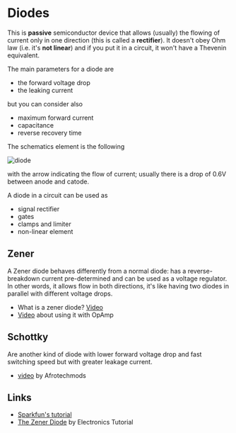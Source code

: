# Diodes

This is **passive** semiconductor device that allows (usually) the flowing of current
only in one direction (this is called a **rectifier**). It doesn't obey Ohm law
(i.e. it's **not linear**) and if you put it in a circuit, it won't have a Thevenin equivalent.

The main parameters for a diode are

 - the forward voltage drop
 - the leaking current

but you can consider also

 - maximum forward current
 - capacitance
 - reverse recovery time

The schematics element is the following

![diode](Images/diode.png)

with the arrow indicating the flow of current; usually there is a drop
of 0.6V between anode and catode.

A diode in a circuit can be used as

 - signal rectifier
 - gates
 - clamps and limiter
 - non-linear element

## Zener

A Zener diode behaves differently from a normal diode: has a reverse-breakdown current
pre-determined and can be used as a voltage regulator. In other words, it allows flow
in both directions, it's like having two diodes in parallel with different voltage drops.

 - What is a zener diode? [Video](https://www.youtube.com/watch?v=xSQHfsHTS88)
 - [Video](https://www.youtube.com/watch?v=F9w5r5l0J8Y) about using it with OpAmp

## Schottky

Are another kind of diode with lower forward voltage drop and fast switching speed but
with greater leakage current.

 - [video](https://www.youtube.com/watch?v=bXEyCf1P0UU) by Afrotechmods

## Links

 - [Sparkfun's tutorial](https://learn.sparkfun.com/tutorials/diodes)
 - [The Zener Diode](http://www.electronics-tutorials.ws/diode/diode_7.html) by Electronics Tutorial
